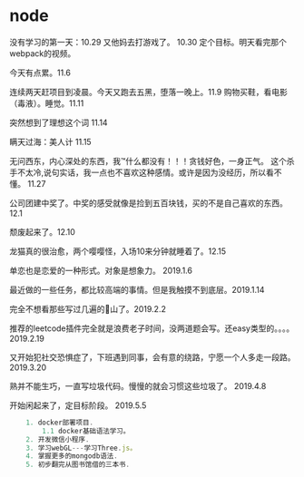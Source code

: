 # node 

没有学习的第一天：10.29 
又他妈去打游戏了。 10.30 定个目标。明天看完那个webpack的视频。

今天有点累。11.6

连续两天赶项目到凌晨。今天又跑去五黑，堕落一晚上。11.9
购物买鞋，看电影（毒液）。睡觉。11.11

突然想到了理想这个词 11.14

瞒天过海：美人计 11.15

无问西东，内心深处的东西，我™什么都没有！！！贪钱好色，一身正气。
这个杀手不太冷,说句实话，我一点也不喜欢这种感情。或许是因为没经历，所以看不懂。 11.27

公司团建中奖了。中奖的感受就像是捡到五百块钱，买的不是自己喜欢的东西。12.1

颓废起来了。12.10
 
龙猫真的很治愈，两个嘤嘤怪，入场10来分钟就睡着了。12.15

单恋也是恋爱的一种形式。对象是想象力。 2019.1.6

最近做的一些任务，都比较高端的事情。但是我触摸不到底层。2019.1.14

完全不想看那些写过几遍的💩山了。2019.2.2

推荐的leetcode插件完全就是浪费老子时间，没两道题会写。还easy类型的。。。。2019.2.19

又开始犯社交恐惧症了，下班遇到同事，会有意的绕路，宁愿一个人多走一段路。  2019.3.20

熟并不能生巧，一直写垃圾代码。慢慢的就会习惯这些垃圾了。 2019.4.8

开始闲起来了，定目标阶段。 2019.5.5
```  javascript
    1. docker部署项目.
        1.1 docker基础语法学习。
    2. 开发微信小程序.
    3. 学习webGL---学习Three.js。
    4. 掌握更多的mongodb语法.
    5. 初步翻完从图书馆借的三本书.
```

